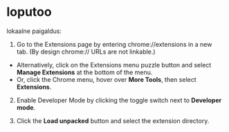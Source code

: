 # loputoo

lokaalne paigaldus:

1. Go to the Extensions page by entering chrome://extensions in a new tab. (By design chrome:// URLs are not linkable.)
* Alternatively, click on the Extensions menu puzzle button and select **Manage Extensions** at the bottom of the menu.
* Or, click the Chrome menu, hover over **More Tools**, then select **Extensions**.

2. Enable Developer Mode by clicking the toggle switch next to **Developer mode**.

3. Click the **Load unpacked** button and select the extension directory.
